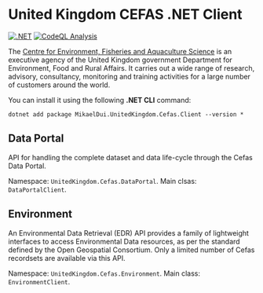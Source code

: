 # United Kingdom CEFAS .NET Client
[![.NET](https://github.com/mikaeldui/united-kingdom-cefas-dotnet-client/actions/workflows/dotnet.yml/badge.svg)](https://github.com/mikaeldui/united-kingdom-cefas-dotnet-client/actions/workflows/dotnet.yml)
[![CodeQL Analysis](https://github.com/mikaeldui/united-kingdom-cefas-dotnet-client/actions/workflows/codeql-analysis.yml/badge.svg)](https://github.com/mikaeldui/united-kingdom-cefas-dotnet-client/actions/workflows/codeql-analysis.yml)

The [Centre for Environment, Fisheries and Aquaculture Science](https://github.com/CefasRepRes) is an executive agency of the United Kingdom government Department for Environment, Food and Rural Affairs. 
It carries out a wide range of research, advisory, consultancy, monitoring and training activities for a large number of customers around the world.

You can install it using the following **.NET CLI** command:

    dotnet add package MikaelDui.UnitedKingdom.Cefas.Client --version *

## Data Portal
API for handling the complete dataset and data life-cycle through the Cefas Data Portal.

Namespace: `UnitedKingdom.Cefas.DataPortal`. Main clsas: `DataPortalClient`.

## Environment
An Environmental Data Retrieval (EDR) API provides a family of lightweight interfaces to access Environmental Data resources, as per the standard defined by the Open Geospatial Consortium. 
Only a limited number of Cefas recordsets are available via this API.

Namespace: `UnitedKingdom.Cefas.Environment`. Main class: `EnvironmentClient`.
